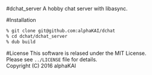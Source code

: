 #dchat\_server
A hobby chat server with libasync.  

#Installation
```zsh
% git clone git@github.com:alphaKAI/dchat
% cd dchat/dchat_server
% dub build
```

#License
This software is relased under the MIT License.  
Please see `../LICENSE` file for details.  
Copyright (C) 2016 alphaKAI
